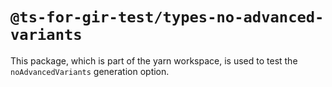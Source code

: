 # `@ts-for-gir-test/types-no-advanced-variants`

This package, which is part of the yarn workspace, is used to test the `noAdvancedVariants` generation option.